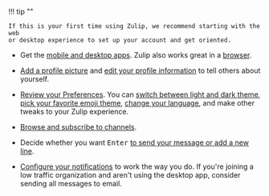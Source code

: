 !!! tip ""

    If this is your first time using Zulip, we recommend starting with the web
    or desktop experience to set up your account and get oriented.

- Get the [mobile and desktop apps](/apps/). Zulip also works great in a
  [browser](/help/supported-browsers).

- [Add a profile picture](/help/change-your-profile-picture) and
  [edit your profile information](/help/edit-your-profile) to tell others
  about yourself.

- [Review your Preferences](/help/review-your-settings#review-your-preferences).
  You can [switch between light and dark theme](/help/dark-theme),
  [pick your favorite emoji theme](/help/emoji-and-emoticons#change-your-emoji-set),
  [change your language](/help/change-your-language), and make other tweaks to your Zulip experience.

- [Browse and subscribe to channels](/help/introduction-to-channels#browse-and-subscribe-to-channels).

- Decide whether you want <kbd>Enter</kbd> [to send your message
  or add a new line](/help/mastering-the-compose-box#toggle-between-ctrl-enter-and-enter-to-send-a-message).

- [Configure your notifications](/#settings/notifications) to work the way
  you do. If you're joining a low traffic organization and aren't using the
  desktop app, consider sending all messages to email.
